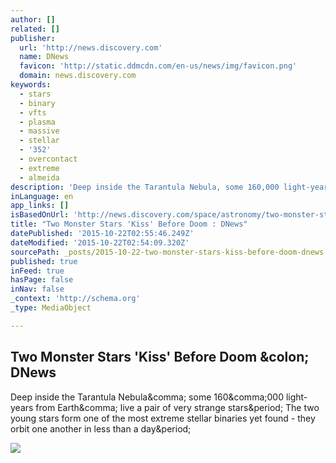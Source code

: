 ```yaml
---
author: []
related: []
publisher:
  url: 'http://news.discovery.com'
  name: DNews
  favicon: 'http://static.ddmcdn.com/en-us/news/img/favicon.png'
  domain: news.discovery.com
keywords:
  - stars
  - binary
  - vfts
  - plasma
  - massive
  - stellar
  - '352'
  - overcontact
  - extreme
  - almeida
description: 'Deep inside the Tarantula Nebula, some 160,000 light-years from Earth, live a pair of very strange stars. The two young stars form one of the most extreme stellar binaries yet found - they orbit one another in less than a day.'
inLanguage: en
app_links: []
isBasedOnUrl: 'http://news.discovery.com/space/astronomy/two-monster-stars-kiss-before-doom-151021.htm'
title: "Two Monster Stars 'Kiss' Before Doom : DNews"
datePublished: '2015-10-22T02:55:46.249Z'
dateModified: '2015-10-22T02:54:09.320Z'
sourcePath: _posts/2015-10-22-two-monster-stars-kiss-before-doom-dnews.md
published: true
inFeed: true
hasPage: false
inNav: false
_context: 'http://schema.org'
_type: MediaObject

---
```

<article style=""><h1>Two Monster Stars 'Kiss' Before Doom &amp;colon; DNews</h1><p>Deep inside the Tarantula Nebula&amp;comma; some 160&amp;comma;000 light-years from Earth&amp;comma; live a pair of very strange stars&amp;period; The two young stars form one of the most extreme stellar binaries yet found - they orbit one another in less than a day&amp;period;</p><img src="http://static.ddmcdn.com/gif/blogs/dnews-files-2015-10-stellar-kiss-200x200-151021.jpg" /></article>